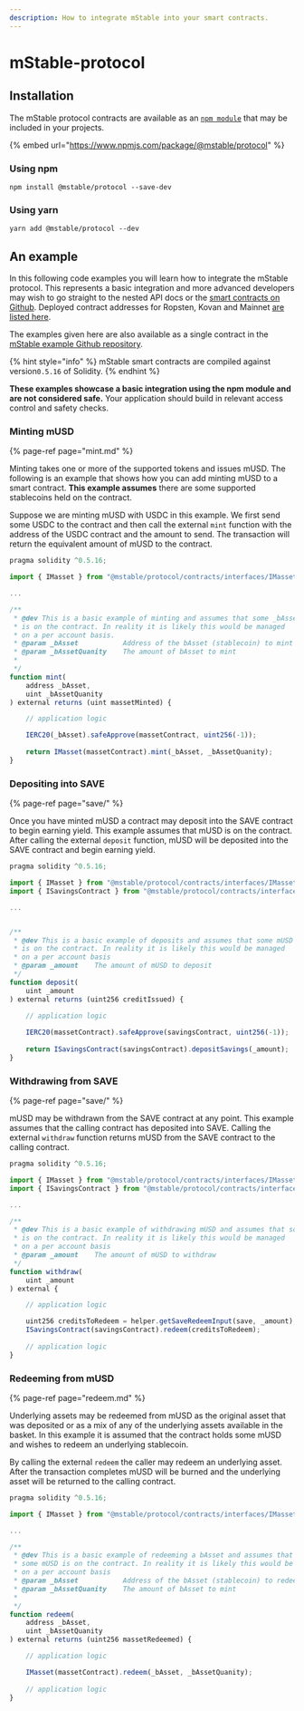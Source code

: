 ```yaml
---
description: How to integrate mStable into your smart contracts.
---
```


# mStable-protocol

## Installation

The mStable protocol contracts are available as an [`npm module`](https://www.npmjs.com/package/@mstable/protocol) that may be included in your projects.

{% embed url="https://www.npmjs.com/package/@mstable/protocol" %}

### Using npm

```text
npm install @mstable/protocol --save-dev 
```

### Using yarn

```text
yarn add @mstable/protocol --dev
```

## An example

In this following code examples you will learn how to integrate the mStable protocol. This represents a basic integration and more advanced developers may wish to go straight to the nested API docs or the [smart contracts on Github](https://github.com/mstable/mStable-contracts). Deployed contract addresses for Ropsten, Kovan and Mainnet [are listed here](../deployed-addresses.md). 

The examples given here are also available as a single contract in the [mStable example Github repository](https://github.com/mstable/mStable-example). 

{% hint style="info" %}
 mStable smart contracts are compiled against version`0.5.16` of Solidity.
{% endhint %}

**These examples showcase a basic integration using the npm module and are not considered safe.** Your application should build in relevant access control and safety checks.

### Minting mUSD

{% page-ref page="mint.md" %}

Minting takes one or more of the supported tokens and issues mUSD. The following is an example that shows how you can add minting mUSD to a smart contract. **This example assumes** there are some supported stablecoins held on the contract.

Suppose we are minting mUSD with USDC in this example. We first send some USDC to the contract and then call the external `mint` function with the address of the USDC contract and the amount to send. The transaction will return the equivalent amount of mUSD to the contract.

```typescript
pragma solidity ^0.5.16;

import { IMasset } from "@mstable/protocol/contracts/interfaces/IMasset.sol";

...

/**
 * @dev This is a basic example of minting and assumes that some _bAsset 
 * is on the contract. In reality it is likely this would be managed
 * on a per account basis.
 * @param _bAsset           Address of the bAsset (stablecoin) to mint with
 * @param _bAssetQuanity    The amount of bAsset to mint
 *
 */
function mint(
    address _bAsset,
    uint _bAssetQuanity
) external returns (uint massetMinted) {

    // application logic

    IERC20(_bAsset).safeApprove(massetContract, uint256(-1));
    
    return IMasset(massetContract).mint(_bAsset, _bAssetQuanity);
}
```

### Depositing into SAVE

{% page-ref page="save/" %}

Once you have minted mUSD a contract may deposit into the SAVE contract to begin earning yield. This example assumes that mUSD is on the contract. After calling the external `deposit` function, mUSD will be deposited into the SAVE contract and begin earning yield.

```typescript
pragma solidity ^0.5.16;

import { IMasset } from "@mstable/protocol/contracts/interfaces/IMasset.sol";
import { ISavingsContract } from "@mstable/protocol/contracts/interfaces/ISavingsContract.sol";

...


/**
 * @dev This is a basic example of deposits and assumes that some mUSD 
 * is on the contract. In reality it is likely this would be managed
 * on a per account basis
 * @param _amount    The amount of mUSD to deposit
 */
function deposit(
    uint _amount
) external returns (uint256 creditIssued) {

    // application logic
    
    IERC20(massetContract).safeApprove(savingsContract, uint256(-1));
    
    return ISavingsContract(savingsContract).depositSavings(_amount);
}

```

### Withdrawing from SAVE

{% page-ref page="save/" %}

mUSD may be withdrawn from the SAVE contract at any point. This example assumes that the calling contract has deposited into SAVE. Calling the external `withdraw` function returns mUSD from the SAVE contract to the calling contract.

```typescript
pragma solidity ^0.5.16;

import { IMasset } from "@mstable/protocol/contracts/interfaces/IMasset.sol";
import { ISavingsContract } from "@mstable/protocol/contracts/interfaces/ISavingsContract.sol";

...

/**
 * @dev This is a basic example of withdrawing mUSD and assumes that some mUSD 
 * is on the contract. In reality it is likely this would be managed
 * on a per account basis
 * @param _amount    The amount of mUSD to withdraw
 */
function withdraw(
    uint _amount
) external {

    // application logic

    uint256 creditsToRedeem = helper.getSaveRedeemInput(save, _amount);
    ISavingsContract(savingsContract).redeem(creditsToRedeem);
    
    // application logic
}

```

### Redeeming from mUSD

{% page-ref page="redeem.md" %}

Underlying assets may be redeemed from mUSD as the original asset that was deposited or as a mix of any of the underlying assets available in the basket. In this example it is assumed that the contract holds some mUSD and wishes to redeem an underlying stablecoin.

By calling the external `redeem` the caller may redeem an underlying asset. After the transaction completes mUSD will be burned and the underlying asset will be returned to the calling contract.

```typescript
pragma solidity ^0.5.16;

import { IMasset } from "@mstable/protocol/contracts/interfaces/IMasset.sol";

...

/**
 * @dev This is a basic example of redeeming a bAsset and assumes that 
 * some mUSD is on the contract. In reality it is likely this would be managed
 * on a per account basis
 * @param _bAsset           Address of the bAsset (stablecoin) to redeem with
 * @param _bAssetQuanity    The amount of bAsset to mint
 *
 */
function redeem(
    address _bAsset,
    uint _bAssetQuanity
) external returns (uint256 massetRedeemed) {

    // application logic

    IMasset(massetContract).redeem(_bAsset, _bAssetQuanity);
    
    // application logic
}
```


